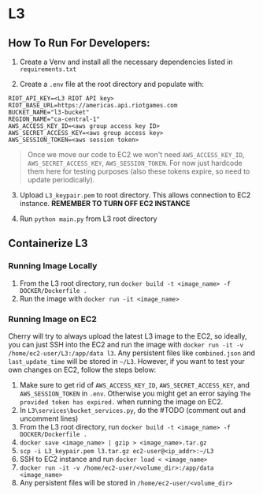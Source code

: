 # L3

## How To Run For Developers: 

1. Create a Venv and install all the necessary dependencies listed in `requirements.txt`

2. Create a `.env` file at the root directory and populate with:
```
RIOT_API_KEY=<L3 RIOT API key>
RIOT_BASE_URL=https://americas.api.riotgames.com
BUCKET_NAME="l3-bucket"
REGION_NAME="ca-central-1"
AWS_ACCESS_KEY_ID=<aws group access key ID>
AWS_SECRET_ACCESS_KEY=<aws group access key>
AWS_SESSION_TOKEN=<aws session token>
```
> Once we move our code to EC2 we won't need  `AWS_ACCESS_KEY_ID`, `AWS_SECRET_ACCESS_KEY`, `AWS_SESSION_TOKEN`. For now just hardcode them here for testing purposes (also these tokens expire, so need to update periodically).

3. Upload `L3_keypair.pem` to root directory. This allows connection to EC2 instance. **REMEMBER TO TURN OFF EC2 INSTANCE**

4. Run `python main.py` from L3 root directory

## Containerize L3

### Running Image Locally
1. From the L3 root directory, run `docker build -t <image_name> -f DOCKER/Dockerfile .`
2. Run the image with `docker run -it <image_name>`

### Running Image on EC2
Cherry will try to always upload the latest L3 image to the EC2, so ideally, you can just SSH into the EC2 and run the image with `docker run -it -v /home/ec2-user/L3:/app/data l3`. Any persistent files like `combined.json` and `last_update_time` will be stored in `~/L3`. However, if you want to test your own changes on EC2, follow the steps below:
1. Make sure to get rid of `AWS_ACCESS_KEY_ID`, `AWS_SECRET_ACCESS_KEY`, and `AWS_SESSION_TOKEN` in `.env`. Otherwise you might get an error saying `The provided token has expired.` when running the image on EC2.
2. In `L3\services\bucket_services.py`, do the #TODO (comment out and uncomment lines)
2. From the L3 root directory, run `docker build -t <image_name> -f DOCKER/Dockerfile .`
3. `docker save <image_name> | gzip > <image_name>.tar.gz`
4. `scp -i L3_keypair.pem l3.tar.gz ec2-user@<ip_addr>:~/L3`
5. SSH to EC2 instance and run `docker load < <image_name>`
6. `docker run -it -v /home/ec2-user/<volume_dir>:/app/data <image_name>`
7. Any persistent files will be stored in `/home/ec2-user/<volume_dir>`